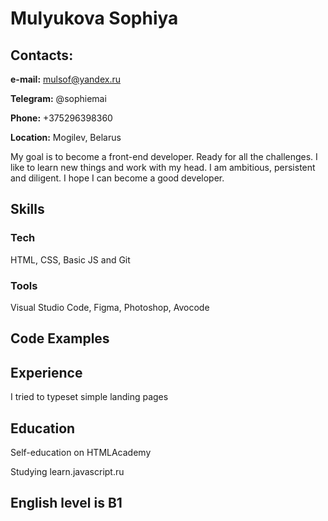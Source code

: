 # Mulyukova Sophiya

## Contacts:

**e-mail:** mulsof@yandex.ru 

**Telegram:** @sophiemai

**Phone:** +375296398360

**Location:** Mogilev, Belarus

My goal is to become a front-end developer.
Ready for all the challenges. I like to learn new things and work with my head. I am ambitious, persistent and diligent. I hope I can become a good developer.

## Skills

### Tech

HTML, CSS, Basic JS and Git

### Tools

Visual Studio Code, Figma, Photoshop, Avocode

## Code Examples

## Experience

I tried to typeset simple landing pages

## Education

Self-education on HTMLAcademy

Studying learn.javascript.ru

## English level is B1
